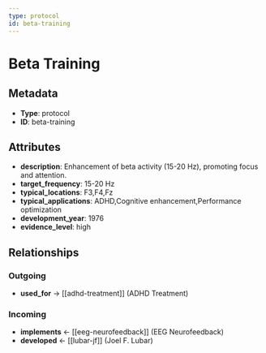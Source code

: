 ```yaml
---
type: protocol
id: beta-training
---
```


# Beta Training

## Metadata

- **Type**: protocol
- **ID**: beta-training

## Attributes

- **description**: Enhancement of beta activity (15-20 Hz), promoting focus and attention.
- **target_frequency**: 15-20 Hz
- **typical_locations**: F3,F4,Fz
- **typical_applications**: ADHD,Cognitive enhancement,Performance optimization
- **development_year**: 1976
- **evidence_level**: high

## Relationships

### Outgoing

- **used_for** → [[adhd-treatment]] (ADHD Treatment)

### Incoming

- **implements** ← [[eeg-neurofeedback]] (EEG Neurofeedback)
- **developed** ← [[lubar-jf]] (Joel F. Lubar)

